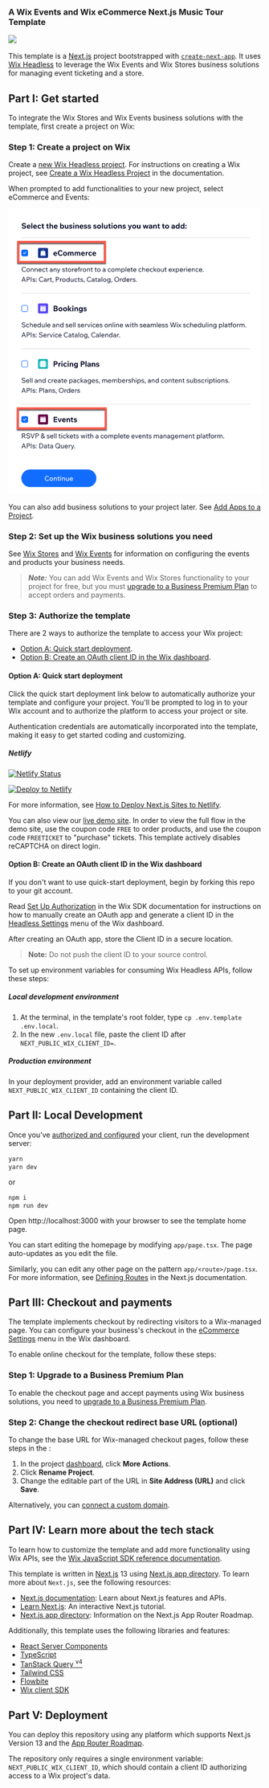 ### A Wix Events and Wix eCommerce Next.js Music Tour Template

![](docs/media/template-showcase.gif)

This template is a [Next.js](https://nextjs.org/) project bootstrapped with [`create-next-app`](https://github.com/vercel/next.js/tree/canary/packages/create-next-app). It uses [Wix Headless](https://dev.wix.com/api/sdk/about-wix-headless/overview) to leverage the Wix Events and Wix Stores business solutions for managing event ticketing and a store.

## Part I: Get started

To integrate the Wix Stores and Wix Events business solutions with the template, first create a project on Wix:

### Step 1: Create a project on Wix

Create a [new Wix Headless project](https://www.wix.com/intro/headless). For instructions on creating a Wix project, see [Create a Wix Headless Project](https://dev.wix.com/api/sdk/sdk-setup:-wix-headless/create-a-project) in the documentation.

When prompted to add functionalities to your new project, select eCommerce and Events:

![Apps Menu - select Bookings and Pricing Plans](docs/media/project-business-solutions.png)

You can also add business solutions to your project later. See [Add Apps to a Project](https://dev.wix.com/api/sdk/guides/add-apps-to-a-project).

### Step 2: Set up the Wix business solutions you need

See [Wix Stores](https://support.wix.com/en/wix-stores) and [Wix Events](https://support.wix.com/en/wix-events) for information on configuring the events and products your business needs.

> ***Note:*** You can add Wix Events and Wix Stores functionality to your project for free, but you must [upgrade to a Business Premium Plan](https://support.wix.com/en/article/wix-stores-upgrading-your-stores-premium-plan) to accept orders and payments.

### Step 3: Authorize the template

There are 2 ways to authorize the template to access your Wix project:

+ [Option A: Quick start deployment](#option-a-quick-start-deployment).
+ [Option B: Create an OAuth client ID in the Wix dashboard](#option-b-create-an-oauth-client-id-in-the-wix-dashboard).

#### Option A: Quick start deployment

Click the quick start deployment link below to automatically authorize your template and configure your project. You'll be prompted to log in to your Wix account and to authorize the platform to access your project or site.

Authentication credentials are automatically incorporated into the template, making it easy to get started coding and customizing.

##### Netlify
[![Netlify Status](https://api.netlify.com/api/v1/badges/77dd7904-ed54-4adf-bd08-023b3f9287d7/deploy-status)](https://app.netlify.com/sites/wix-commerce-ticketing-nextjs-templat/deploys)

[![Deploy to Netlify](https://www.netlify.com/img/deploy/button.svg)](https://manage.wix.com/headless-funnel-nextjs/netlify?repository=https://github.com/wix/wix-commerce-ticketing-nextjs-template)

For more information, see [How to Deploy Next.js Sites to Netlify](https://www.netlify.com/blog/2020/11/30/how-to-deploy-next.js-sites-to-netlify/).

You can also view our [live demo site](https://netlify.commerce-ticketing-demo.wix.dev/). In order to view the full flow in the demo site, use the coupon code `FREE` to order products, and use the coupon code `FREETICKET` to "purchase" tickets. This template actively disables reCAPTCHA on direct login.

#### Option B: Create an OAuth client ID in the Wix dashboard

If you don't want to use quick-start deployment, begin by forking this repo to your git account.

Read [Set Up Authorization](https://dev.wix.com/api/sdk/sdk-setup:-wix-headless/authorization) in the Wix SDK documentation for instructions on how to manually create an OAuth app and generate a client ID in the [Headless Settings](https://www.wix.com/my-account/site-selector/?buttonText=Select%20Site&title=Select%20a%20Site&autoSelectOnSingleSite=true&actionUrl=https:%2F%2Fwww.wix.com%2Fdashboard%2F%7B%7BmetaSiteId%7D%7D%2Foauth-apps-settings) menu of the Wix dashboard.

After creating an OAuth app, store the Client ID in a secure location.

> **Note:** Do not push the client ID to your source control.

To set up environment variables for consuming Wix Headless APIs, follow these steps:

##### Local development environment

1. At the terminal, in the template's root folder, type `cp .env.template .env.local`.
2. In the new `.env.local` file, paste the client ID after `NEXT_PUBLIC_WIX_CLIENT_ID=`.

##### Production environment

In your deployment provider, add an environment variable called `NEXT_PUBLIC_WIX_CLIENT_ID` containing the client ID.

## Part II: Local Development

Once you’ve [authorized and configured](#part-i-get-started) your client, run the development server:

```shell
yarn
yarn dev
```

or

```shell
npm i
npm run dev
```

Open http://localhost:3000 with your browser to see the template home page.

You can start editing the homepage by modifying `app/page.tsx`. The page auto-updates as you edit the file.

Similarly, you can edit any other page on the pattern `app/<route>/page.tsx`. For more information, see [Defining Routes](https://beta.nextjs.org/docs/routing/defining-routes) in the Next.js documentation.

## Part III: Checkout and payments

The template implements checkout by redirecting visitors to a Wix-managed page. You can configure your business's checkout in the [eCommerce Settings](https://www.wix.com/my-account/site-selector/?buttonText=Select%20Site&title=Select%20a%20Site&autoSelectOnSingleSite=true&actionUrl=https:%2F%2Fwww.wix.com%2Fdashboard%2F%7B%7BmetaSiteId%7D%7D%2Fstore/settings) menu in the Wix dashboard.

To enable online checkout for the template, follow these steps:

### Step 1: Upgrade to a Business Premium Plan

To enable the checkout page and accept payments using Wix business solutions, you need to [upgrade to a Business Premium Plan](https://support.wix.com/en/article/wix-stores-upgrading-your-stores-premium-plan).

### Step 2: Change the checkout redirect base URL (optional)

To change the base URL for Wix-managed checkout pages, follow these steps in the :
1. In the project [dashboard](https://www.wix.com/my-account/site-selector/?buttonText=Select%20Site&title=Select%20a%20Site&autoSelectOnSingleSite=true&actionUrl=https:%2F%2Fwww.wix.com%2Fdashboard%2F%7B%7BmetaSiteId%7D%7D%2Fhome), click **More Actions**.
2. Click **Rename Project**.
3. Change the editable part of the URL in **Site Address (URL)** and click **Save**.

Alternatively, you can [connect a custom domain](https://dev.wix.com/api/sdk/sdk-setup:-wix-headless/customize-domains).

## Part IV: Learn more about the tech stack

To learn how to customize the template and add more functionality using Wix APIs, see the [Wix JavaScript SDK reference documentation](https://dev.wix.com/api/sdk).

This template is written in [Next.js](https://nextjs.org/docs) 13 using [Next.js app directory](https://beta.nextjs.org/docs/app-directory-roadmap). To learn more about `Next.js`, see the following resources:

+ [Next.js documentation](https://nextjs.org/docs): Learn about Next.js features and APIs.
+ [Learn Next.js](https://nextjs.org/learn): An interactive Next.js tutorial.
+ [Next.js app directory](https://beta.nextjs.org/docs/app-directory-roadmap): Information on the Next.js App Router Roadmap.

Additionally, this template uses the following libraries and features:
+ [React Server Components](https://nextjs.org/docs/advanced-features/react-18/server-components)
+ [TypeScript](https://www.typescriptlang.org/docs/handbook/release-notes/typescript-4-9.html)
+ [TanStack Query <sup>v4</sup>](https://tanstack.com/query/latest)
+ [Tailwind CSS](https://tailwindcss.com/)
+ [Flowbite](https://flowbite.com/)
+ [Wix client SDK](https://dev.wix.com/api/sdk/introduction)

## Part V: Deployment

You can deploy this repository using any platform which supports Next.js Version 13 and the [App Router Roadmap](https://beta.nextjs.org/docs/app-directory-roadmap).

The repository only requires a single environment variable: `NEXT_PUBLIC_WIX_CLIENT_ID`, which should contain a client ID authorizing access to a Wix project's data.
